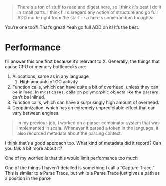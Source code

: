 > There's a ton of stuff to read and digest here, so I think it's best I do it in small parts. I think I'll disregard any notion of structure and go full ADD mode right from the start - so here's some random thoughts:

You’re one too?! That’s great! Yeah go full ADD on it! It’s the best.

# Performance

I’ll answer this one first because it’s relevant to X. Generally, the things that cause CPU or memory bottlenecks are:

1. Allocations, same as in any language
    1. High amounts of GC activity
2. Function calls, which can have quite a bit of overhead, unless they can be inlined. In most cases, calls on polymorphic objects like the parsers can’t be inlined.
3. Function calls, which can have a surprisingly high amount of overhead.
4. Deoptimization, which has an extremely unpredictable effect that can vary between engines.

> In my previous job, I worked on a parser combinator system that was implemented in scala. Whenever it parsed a token in the language, it also recorded metadata about the parsing context.

I think that’s a good approach too. What kind of metadata did it record? Can you talk a bit more about it?

One of my worried is that this would limit performance too much

One of the things I haven’t detailed is something I call a “Capture Trace.” This is similar to a Parse Trace, but while a Parse Trace just gives a path as a position in the parse
